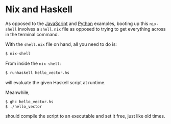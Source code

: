 # Nix and Haskell

As opposed to the [JavaScript](https://github.com/albertgoncalves/hello_nix/tree/master/js) and [Python](https://github.com/albertgoncalves/hello_nix/tree/master/py) examples, booting up this `nix-shell` involves a `shell.nix` file as opposed to trying to get everything across in the terminal command.

With the `shell.nix` file on hand, all you need to do is:

```bash
$ nix-shell
```

From inside the `nix-shell`:

```bash
$ runhaskell hello_vector.hs
```
will evaluate the given Haskell script at runtime.

Meanwhile,
```bash
$ ghc hello_vector.hs
$ ./hello_vector
```
should compile the script to an executable and set it free, just like old times.
